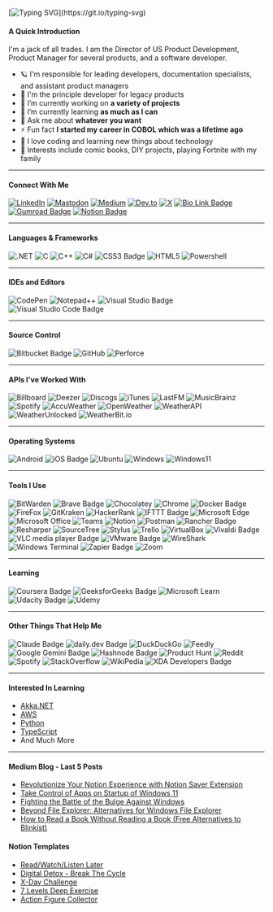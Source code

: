 [![Typing SVG](https://readme-typing-svg.demolab.com/?width=600&size=24&lines=Who+Am+I?;Hi,+I'm+Shawn,+Welcome+To+My+Profile;I+am+Director+of+US+Product+Development;+Product+Manager+For+Several+Products;+And+Software+Developer!)](https://git.io/typing-svg)

#### A Quick Introduction
I'm a jack of all trades. I am the Director of US Product Development, Product Manager for several products, and a software developer. 

- 🪐 I'm responsible for leading developers, documentation specialists, and assistant product managers
- 🧪 I'm the principle developer for legacy products
- 🔭 I’m currently working on **a variety of projects**
- 🌱 I’m currently learning **as much as I can**
- 💬 Ask me about **whatever you want**
- ⚡ Fun fact **I started my career in COBOL which was a lifetime ago**
- 👀 I love coding and learning new things about technology
- 💜 Interests include comic books, DIY projects, playing Fortnite with my family

---

#### Connect With Me
[![LinkedIn](https://img.shields.io/badge/LinkedIn-0A66C2?logo=linkedin&logoColor=fff&style=plastic)](https://www.linkedin.com/in/shawncoffman)
[![Mastodon](https://img.shields.io/badge/Mastodon-6364FF?logo=mastodon&logoColor=fff&style=plastic)](https://fosstodon.org/@Coffmans)
[![Medium](https://img.shields.io/badge/Medium-000?logo=medium&logoColor=fff&style=plastic)](https://www.medium.com/@coffmans)
[![Dev.to](https://img.shields.io/badge/dev.to-0A0A0A?logo=devdotto&logoColor=fff&style=plastic)](https://dev.to/coffmans)
[![X](https://img.shields.io/badge/X-000?logo=x&logoColor=fff&style=plastic)](https://x.com/NUHuskerz)
[![Bio Link Badge](https://img.shields.io/badge/Bio%20Link-000?logo=biolink&logoColor=fff&style=plastic)](https://bio.link/coffman)
[![Gumroad Badge](https://img.shields.io/badge/Gumroad-36A9AE?logo=gumroad&logoColor=fff&style=plastic)](https://coffmans.gumroad.com/)
[![Notion Badge](https://img.shields.io/badge/Notion-000?logo=notion&logoColor=fff&style=plastic)](https://www.notion.com/@coffman)

---

#### Languages & Frameworks
![.NET](https://img.shields.io/badge/.NET-512BD4?logo=dotnet&logoColor=fff&style=plastic)
![C](https://img.shields.io/badge/C-A8B9CC?logo=c&logoColor=fff&style=plastic)
![C++](https://img.shields.io/badge/C%2B%2B-00599C?logo=cplusplus&logoColor=fff&style=plastic)
![C#](https://img.shields.io/badge/C%20Sharp-239120?logo=csharp&logoColor=fff&style=plastic)
![CSS3 Badge](https://img.shields.io/badge/CSS3-1572B6?logo=css3&logoColor=fff&style=plastic)
![HTML5](https://img.shields.io/badge/HTML5-E34F26?logo=html5&logoColor=fff&style=plastic)
![Powershell](https://img.shields.io/badge/PowerShell-5391FE?logo=powershell&logoColor=fff&style=plastic)

---

#### IDEs and Editors
![CodePen](https://img.shields.io/badge/CodePen-000?logo=codepen&logoColor=fff&style=plastic)
![Notepad++](https://img.shields.io/badge/Notepad%2B%2B-90E59A?logo=notepadplusplus&logoColor=000&style=plastic)
![Visual Studio Badge](https://img.shields.io/badge/Visual%20Studio-5C2D91?logo=visualstudio&logoColor=fff&style=plastic)
![Visual Studio Code Badge](https://img.shields.io/badge/Visual%20Studio%20Code-007ACC?logo=visualstudiocode&logoColor=fff&style=plastic)

---

#### Source Control
![Bitbucket Badge](https://img.shields.io/badge/Bitbucket-0052CC?logo=bitbucket&logoColor=fff&style=plastic)
![GitHub](https://img.shields.io/badge/GitHub-181717?logo=github&logoColor=fff&style=plastic)
![Perforce](https://img.shields.io/badge/Perforce-404040?logo=perforce&logoColor=fff&style=plastic)

---

#### APIs I've Worked With
![Billboard](https://img.shields.io/badge/Billboard-000?logo=billboard&logoColor=fff&style=plastic)
![Deezer](https://img.shields.io/badge/Deezer-FEAA2D?logo=deezer&logoColor=fff&style=plastic)
![Discogs](https://img.shields.io/badge/Discogs-333?logo=discogs&logoColor=fff&style=plastic)
![iTunes](https://img.shields.io/badge/iTunes-FB5BC5?logo=itunes&logoColor=fff&style=plastic)
![LastFM](https://img.shields.io/badge/Last.fm-D51007?logo=lastdotfm&logoColor=fff&style=plastic)
![MusicBrainz](https://img.shields.io/badge/MusicBrainz-BA478F?logo=musicbrainz&logoColor=fff&style=plastic)
![Spotify](https://img.shields.io/badge/Spotify-1DB954?logo=spotify&logoColor=fff&style=plastic)
![AccuWeather](https://img.shields.io/badge/-AccuWeather-orange?style=plastic)
![OpenWeather](https://img.shields.io/badge/-OpenWeather-lightgrey?style=plastic)
![WeatherAPI](https://img.shields.io/badge/-WeatherAPI-brightgreen/?style=plastic)
![WeatherUnlocked](https://img.shields.io/badge/-Weather%20Unlocked-blue/?style=plastic)
![WeatherBit.io](https://img.shields.io/badge/-WeatherBit.io-yellowgreen?style=plastic)

---

#### Operating Systems
![Android](https://img.shields.io/badge/Android-3DDC84?logo=android&logoColor=fff&style=plastic)
![iOS Badge](https://img.shields.io/badge/iOS-000?logo=ios&logoColor=fff&style=plastic)
![Ubuntu](https://img.shields.io/badge/Ubuntu-000?logo=ubuntu&logoColor=fff&style=plastic)
![Windows](https://img.shields.io/badge/Windows-0078D6?logo=windows&logoColor=fff&style=plastic)
![Windows11](https://img.shields.io/badge/Windows%2011-0078D4?logo=windows11&logoColor=fff&style=plastic)

---

#### Tools I Use
![BitWarden](https://img.shields.io/badge/Bitwarden-175DDC?logo=bitwarden&logoColor=fff&style=plastic)
![Brave Badge](https://img.shields.io/badge/Brave-FB542B?logo=brave&logoColor=fff&style=plastic)
![Chocolatey](https://img.shields.io/badge/Chocolatey-80B5E3?logo=chocolatey&logoColor=fff&style=plastic)
![Chrome](https://img.shields.io/badge/Google%20Chrome-4285F4?logo=googlechrome&logoColor=fff&style=plastic)
![Docker Badge](https://img.shields.io/badge/Docker-2496ED?logo=docker&logoColor=fff&style=plastic)
![FireFox](https://img.shields.io/badge/Firefox-FF7139?logo=firefox&logoColor=fff&style=plastic)
![GitKraken](https://img.shields.io/badge/GitKraken-179287?logo=gitkraken&logoColor=fff&style=plastic)
![HackerRank](https://img.shields.io/badge/HackerRank-00EA64?logo=hackerrank&logoColor=000&style=plastic)
![IFTTT Badge](https://img.shields.io/badge/IFTTT-000?logo=ifttt&logoColor=fff&style=plastic)
![Microsoft Edge](https://img.shields.io/badge/Microsoft%20Edge-0078D7?logo=microsoftedge&logoColor=fff&style=plastic)
![Microsoft Office](https://img.shields.io/badge/Microsoft%20Office-D83B01?logo=microsoftoffice&logoColor=fff&style=plastic)
![Teams](https://img.shields.io/badge/Microsoft%20Teams-6264A7?logo=microsoftteams&logoColor=fff&style=plastic)
![Notion](https://img.shields.io/badge/Notion-000?logo=notion&logoColor=fff&style=plastic)
![Postman](https://img.shields.io/badge/Postman-FF6C37?logo=postman&logoColor=fff&style=plastic)
![Rancher Badge](https://img.shields.io/badge/Rancher-0075A8?logo=rancher&logoColor=fff&style=plastic)
![Resharper](https://img.shields.io/badge/ReSharper-000?logo=resharper&logoColor=fff&style=plastic)
![SourceTree](https://img.shields.io/badge/Sourcetree-0052CC?logo=sourcetree&logoColor=fff&style=plastic)
![Stylus](https://img.shields.io/badge/Stylus-333?logo=stylus&logoColor=fff&style=plastic)
![Trello](https://img.shields.io/badge/Trello-0052CC?logo=trello&logoColor=fff&style=plastic)
![VirtualBox](https://img.shields.io/badge/VirtualBox-183A61?logo=virtualbox&logoColor=fff&style=plastic)
![Vivaldi Badge](https://img.shields.io/badge/Vivaldi-EF3939?logo=vivaldi&logoColor=fff&style=plastic)
![VLC media player Badge](https://img.shields.io/badge/VLC%20media%20player-F80?logo=vlcmediaplayer&logoColor=fff&style=plastic)
![VMware Badge](https://img.shields.io/badge/VMware-607078?logo=vmware&logoColor=fff&style=plastic)
![WireShark](https://img.shields.io/badge/Wireshark-1679A7?logo=wireshark&logoColor=fff&style=plastic)
![Windows Terminal](https://img.shields.io/badge/Windows%20Terminal-4D4D4D?logo=windowsterminal&logoColor=fff&style=plastic)
![Zapier Badge](https://img.shields.io/badge/Zapier-FF4A00?logo=zapier&logoColor=fff&style=plastic)
![Zoom](https://img.shields.io/badge/Zoom-2D8CFF?logo=zoom&logoColor=fff&style=plastic)

---

#### Learning
![Coursera Badge](https://img.shields.io/badge/Coursera-0056D2?logo=coursera&logoColor=fff&style=plastic)
![GeeksforGeeks Badge](https://img.shields.io/badge/GeeksforGeeks-2F8D46?logo=geeksforgeeks&logoColor=fff&style=plastic)
![Microsoft Learn](https://img.shields.io/badge/Microsoft_Learn-258ffa?logo=microsoft&logoColor=fff&style=plastic)
![Udacity Badge](https://img.shields.io/badge/Udacity-02B3E4?logo=udacity&logoColor=fff&style=plastic)
![Udemy](https://img.shields.io/badge/Udemy-A435F0?logo=udemy&logoColor=fff&style=plastic)

---

#### Other Things That Help Me
![Claude Badge](https://img.shields.io/badge/Claude-D97757?logo=claude&logoColor=fff&style=plastic)
![daily.dev Badge](https://img.shields.io/badge/daily.dev-CE3DF3?logo=dailydotdev&logoColor=fff&style=plastic)
![DuckDuckGo](https://img.shields.io/badge/DuckDuckGo-DE5833?logo=duckduckgo&logoColor=fff&style=plastic)
![Feedly](https://img.shields.io/badge/Feedly-2BB24C?logo=feedly&logoColor=fff&style=plastic)
![Google Gemini Badge](https://img.shields.io/badge/Google%20Gemini-8E75B2?logo=googlegemini&logoColor=fff&style=plastic)
![Hashnode Badge](https://img.shields.io/badge/Hashnode-2962FF?logo=hashnode&logoColor=fff&style=plastic)
![Product Hunt](https://img.shields.io/badge/Product%20Hunt-DA552F?logo=producthunt&logoColor=fff&style=plastic)
![Reddit](https://img.shields.io/badge/Reddit-FF4500?logo=reddit&logoColor=fff&style=plastic)
![Spotify](https://img.shields.io/badge/Spotify-1DB954?logo=spotify&logoColor=fff&style=plastic)
![StackOverflow](https://img.shields.io/badge/Stack%20Overflow-F58025?logo=stackoverflow&logoColor=fff&style=plastic)
![WikiPedia](https://img.shields.io/badge/Wikipedia-000?logo=wikipedia&logoColor=fff&style=plastic)
![XDA Developers Badge](https://img.shields.io/badge/XDA%20Developers-EA7100?logo=xdadevelopers&logoColor=fff&style=plastic)

---

#### Interested In Learning
- [Akka.NET](https://getakka.net/)
- [AWS](https://aws.amazon.com/)
- [Python](https://www.python.org/)
- [TypeScript](https://www.typescriptlang.org/)
- And Much More
  
---

#### Medium Blog - Last 5 Posts
<!-- BLOG-POST-LIST:START -->
- [Revolutionize Your Notion Experience with Notion Saver Extension](https://medium.com/@coffmans/revolutionize-your-notion-experience-with-notion-saver-extension-a32673683583?source=rss-da6db9ec846b------2)
- [Take Control of Apps on Startup of Windows 11](https://medium.com/@coffmans/take-control-of-apps-on-startup-of-windows-11-5736f3775a37?source=rss-da6db9ec846b------2)
- [Fighting the Battle of the Bulge Against Windows](https://medium.com/@coffmans/fighting-the-battle-of-the-bulge-against-windows-e2e96a65a0e4?source=rss-da6db9ec846b------2)
- [Beyond File Explorer: Alternatives for Windows File Explorer](https://medium.com/@coffmans/beyond-file-explorer-alternatives-for-windows-file-explorer-057e4e6b54e3?source=rss-da6db9ec846b------2)
- [How to Read a Book Without Reading a Book &lpar;Free Alternatives to Blinkist&rpar;](https://medium.com/@coffmans/how-to-read-a-book-without-reading-a-book-free-alternatives-to-blinkist-b93d6ea37c1e?source=rss-da6db9ec846b------2)
<!-- BLOG-POST-LIST:END -->

#### Notion Templates ####
- [Read/Watch/Listen Later](https://www.notion.so/templates/readwatchlisten)
- [Digital Detox - Break The Cycle](https://www.notion.so/templates/digital-detox-break-the-cycle)
- [X-Day Challenge](https://www.notion.so/templates/x-day-challenge)
- [7 Levels Deep Exercise](https://www.notion.so/templates/7-levels-deep-exercise)
- [Action Figure Collector](https://www.notion.so/templates/action-figure-collector)

